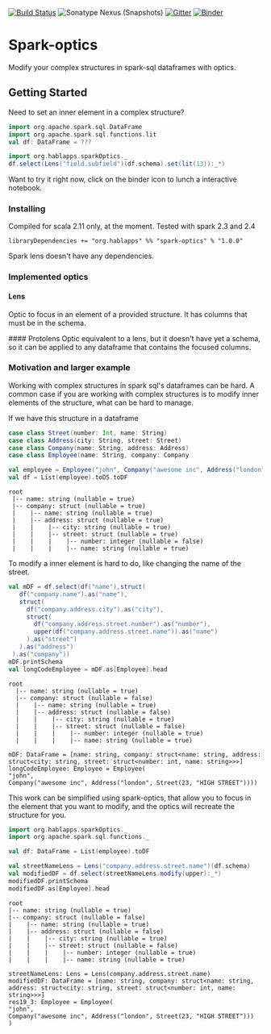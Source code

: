 [![Build Status](https://travis-ci.com/hablapps/sparkOptics.svg?token=pvJZNjJ8hxxoMyPVvQ8u&branch=master)](https://travis-ci.com/hablapps/sparkOptics)
![Sonatype Nexus (Snapshots)](https://img.shields.io/nexus/s/https/oss.sonatype.org/org.hablapps/spark-optics_2.11.svg)
[![Gitter](https://badges.gitter.im/hablapps/sparkOptics.svg)](https://gitter.im/hablapps/sparkOptics?utm_source=badge&utm_medium=badge&utm_campaign=pr-badge)
[![Binder](https://mybinder.org/badge_logo.svg)](https://mybinder.org/v2/gh/hablapps/sparkOptics/v1.0.0?filepath=%2Fnotebooks%2FSparkLenses.ipynb)

# Spark-optics
Modify your complex structures in spark-sql dataframes with optics.

## Getting Started

Need to set an inner element in a complex structure?

```scala
import org.apache.spark.sql.DataFrame
import org.apache.spark.sql.functions.lit
val df: DataFrame = ???

import org.hablapps.sparkOptics._
df.select(Lens("field.subfield")(df.schema).set(lit(13)):_*)
```

Want to try it right now, click on the binder icon to lunch a interactive notebook.

### Installing

Compiled for scala 2.11 only, at the moment. Tested with spark 2.3 and 2.4

```sbtshell
libraryDependencies += "org.hablapps" %% "spark-optics" % "1.0.0"
```

Spark lens doesn't have any dependencies.

### Implemented optics

#### Lens
Optic to focus in an element of a provided structure. It has columns that must be in the schema.

#### Protolens
Optic equivalent to a lens, but it doesn't have yet a schema, so it can be applied to any dataframe that contains the focused columns.

### Motivation and larger example
Working with complex structures in spark sql's dataframes can be hard. 
A common case if you are working with complex structures is to modify inner elements of the structure, 
what can be hard to manage.

If we have this structure in a dataframe

```scala
case class Street(number: Int, name: String)
case class Address(city: String, street: Street)
case class Company(name: String, address: Address)
case class Employee(name: String, company: Company

val employee = Employee("john", Company("awesome inc", Address("london", Street(23, "high street"))))
val df = List(employee).toDS.toDF
```
```
root
 |-- name: string (nullable = true)
 |-- company: struct (nullable = true)
 |    |-- name: string (nullable = true)
 |    |-- address: struct (nullable = true)
 |    |    |-- city: string (nullable = true)
 |    |    |-- street: struct (nullable = true)
 |    |    |    |-- number: integer (nullable = false)
 |    |    |    |-- name: string (nullable = true)
 ```
 
To modify a inner element is hard to do, like changing the name of the street.

```scala
val mDF = df.select(df("name"),struct(
   df("company.name").as("name"),
   struct(
     df("company.address.city").as("city"),
     struct(
       df("company.address.street.number").as("number"),
       upper(df("company.address.street.name")).as("name")
     ).as("street")
   ).as("address")
 ).as("company"))
mDF.printSchema
val longCodeEmployee = mDF.as[Employee].head
```
```
root
  |-- name: string (nullable = true)
  |-- company: struct (nullable = false)
  |    |-- name: string (nullable = true)
  |    |-- address: struct (nullable = false)
  |    |    |-- city: string (nullable = true)
  |    |    |-- street: struct (nullable = false)
  |    |    |    |-- number: integer (nullable = true)
  |    |    |    |-- name: string (nullable = true)
 
mDF: DataFrame = [name: string, company: struct<name: string, address: struct<city: string, street: struct<number: int, name: string>>>]
longCodeEmployee: Employee = Employee(
"john",
Company("awesome inc", Address("london", Street(23, "HIGH STREET"))))
```
 
This work can be simplified using spark-optics, that allow you to focus in the element that you want to modify,
and the optics will recreate the structure for you.

```scala
import org.hablapps.sparkOptics._
import org.apache.spark.sql.functions._

val df: DataFrame = List(employee).toDF

val streetNameLens = Lens("company.address.street.name")(df.schema)
val modifiedDF = df.select(streetNameLens.modify(upper):_*)
modifiedDF.printSchema
modifiedDF.as[Employee].head
```
```
root
|-- name: string (nullable = true)
|-- company: struct (nullable = false)
|    |-- name: string (nullable = true)
|    |-- address: struct (nullable = false)
|    |    |-- city: string (nullable = true)
|    |    |-- street: struct (nullable = false)
|    |    |    |-- number: integer (nullable = true)
|    |    |    |-- name: string (nullable = true)

streetNameLens: Lens = Lens(company.address.street.name)
modifiedDF: DataFrame = [name: string, company: struct<name: string, address: struct<city: string, street: struct<number: int, name: string>>>]
res19_3: Employee = Employee(
"john",
Company("awesome inc", Address("london", Street(23, "HIGH STREET")))
)
```